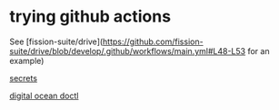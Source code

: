 # trying github actions

See [fission-suite/drive](https://github.com/fission-suite/drive/blob/develop/.github/workflows/main.yml#L48-L53 for an example)

[secrets](https://docs.github.com/en/actions/security-guides/encrypted-secrets#creating-encrypted-secrets-for-a-repository)

[digital ocean doctl](https://github.com/digitalocean/action-doctl#usage)

